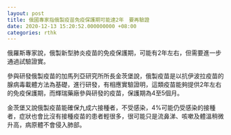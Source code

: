 ```yaml
---
layout: post
title: 俄國專家指俄製疫苗免疫保護期可能達2年　要再驗證
date: 2020-12-13 15:20:52.000000000 +08:00
categories: rthk
---
```


俄羅斯專家說，俄製新型肺炎疫苗的免疫保護期，可能有2年左右，但需要進一步通過試驗證實。

參與研發俄製疫苗的加馬列亞研究所所長金茨堡說，俄製疫苗是以抗伊波拉疫苗的腺病毒載體方法為基礎，進行研發，有相應實驗證明，這類疫苗能夠提供2年左右的免疫保護期，而輝瑞藥廠參與研發的疫苗，保護期為4至5個月。

金茨堡又說俄製疫苗能確保九成六接種者，不受感染，4%可能仍受感染的接種者，症狀也會比沒有接種疫苗的患者輕很多，很可能只是流鼻涕、咳嗽及體溫稍微升高，病原體不會侵入肺部。
